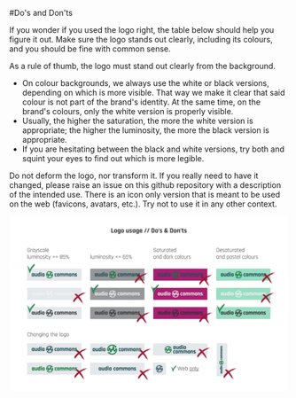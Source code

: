 #Do's and Don'ts

If you wonder if you used the logo right, the table below should help you figure it out.
Make sure the logo stands out clearly, including its colours, and you should be fine with common sense.

As a rule of thumb, the logo must stand out clearly from the background.

* On colour backgrounds, we always use the white or black versions, depending on which is more visible. That way we make it clear that said colour is not part of the brand's identity. At the same time, on the brand's colours, only the white version is properly visible.
* Usually, the higher the saturation, the more the white version is appropriate; the higher the luminosity, the more the black version is appropriate.
* If you are hesitating between the black and white versions, try both and squint your eyes to find out which is more legible.

Do not deform the logo, nor transform it.
If you really need to have it changed, please raise an issue on this github repository with a description of the intended use.
There is an icon only version that is meant to be used on the web (favicons, avatars, etc.). Try not to use it in any other context.

![](https://github.com/AudioCommons/audio-commons-logo/blob/master/guidelines/jpeg/audio-commons_guidelines-do-dont.jpg)

